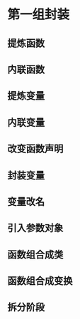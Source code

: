 # 第一组封装

## 提炼函数

## 内联函数

## 提炼变量

## 内联变量

## 改变函数声明

## 封装变量

## 变量改名

## 引入参数对象

## 函数组合成类

## 函数组合成变换

## 拆分阶段